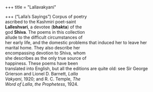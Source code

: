 +++
title = "Lallavakyani"

+++
(“Lalla’s Sayings”) Corpus of poetry  
ascribed to the Kashmiri poet-saint  
**Lalleshvari**, a devotee (**bhakta**) of the  
god **Shiva**. The poems in this collection  
allude to the difficult circumstances of  
her early life, and the domestic problems that induced her to leave her marital home. They also describe her  
encompassing devotion to Shiva, whom  
she describes as the only true source of  
happiness. These poems have been  
translated into English, but all the editions are quite old: see Sir George  
Grierson and Lionel D. Barnett, *Lalla*  
*Vakyani*, 1920; and R. C. Temple, *The*  
*Word of Lalla*, *the Prophetess*, 1924.